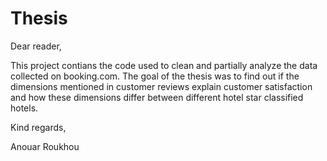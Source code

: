 # Thesis

Dear reader,

This project contians the code used to clean and partially analyze the data collected on booking.com. The goal of the thesis was to find out if the dimensions mentioned in customer reviews explain customer satisfaction and how these dimensions differ between different hotel star classified hotels.

Kind regards,

Anouar Roukhou
